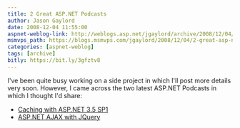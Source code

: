 ```yaml
---
title: 2 Great ASP.NET Podcasts
author: Jason Gaylord
date: 2008-12-04 11:55:00
aspnet-weblog-link: http://weblogs.asp.net/jgaylord/archive/2008/12/04/2-great-asp-net-podcasts.aspx
msmvps_path: https://blogs.msmvps.com/jgaylord/2008/12/04/2-great-asp-net-podcasts/
categories: [aspnet-weblog]
tags: [archive]
bitly: https://bit.ly/3gfztv8
---
```


I've been quite busy working on a side project in which I'll post more details very soon. However, I came across the two latest ASP.NET Podcasts in which I thought I'd share:

-   [Caching with ASP.NET 3.5 SP1](http://aspnetpodcast.com/CS11/blogs/asp.net_podcast/archive/2008/12/04/asp-net-podcast-show-129-caching-with-net-3-5-sp1.aspx)
-   [ASP.NET AJAX with JQuery](http://aspnetpodcast.com/CS11/blogs/asp.net_podcast/archive/2008/12/03/asp-net-podcast-show-128-ajax-with-jquery.aspx)